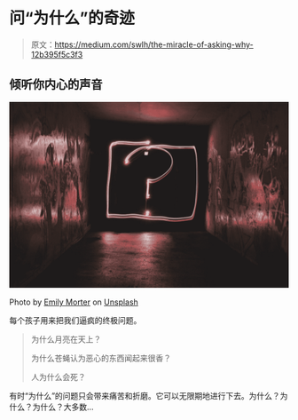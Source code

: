 # 问“为什么”的奇迹

> 原文：<https://medium.com/swlh/the-miracle-of-asking-why-12b395f5c3f3>

## 倾听你内心的声音

![](img/840a6a47f0a019079310a35d8faf77b0.png)

Photo by [Emily Morter](https://unsplash.com/@emilymorter?utm_source=medium&utm_medium=referral) on [Unsplash](https://unsplash.com?utm_source=medium&utm_medium=referral)

每个孩子用来把我们逼疯的终极问题。

> 为什么月亮在天上？
> 
> 为什么苍蝇认为恶心的东西闻起来很香？
> 
> 人为什么会死？

有时“为什么”的问题只会带来痛苦和折磨。它可以无限期地进行下去。为什么？为什么？为什么？大多数…